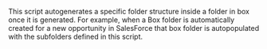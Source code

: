 This script autogenerates a specific folder structure inside a folder in box once it is generated. For example, when a Box folder is automatically created for a new opportunity in SalesForce that box folder is autopopulated with the subfolders defined in this script.
